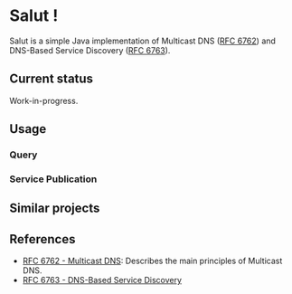 # Salut !

Salut is a simple Java implementation of Multicast DNS ([RFC 6762](https://tools.ietf.org/html/rfc6762)) and
DNS-Based Service Discovery ([RFC 6763](https://tools.ietf.org/html/rfc6763)).


## Current status

Work-in-progress.

## Usage

### Query

### Service Publication

## Similar projects

## References

- [RFC 6762 - Multicast DNS](https://tools.ietf.org/html/rfc6762): Describes the main principles of Multicast DNS.
- [RFC 6763 - DNS-Based Service Discovery](https://tools.ietf.org/html/rfc6763)

